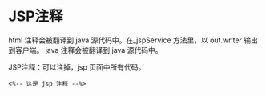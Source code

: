# JSP注释

html 注释会被翻译到 java 源代码中。在_jspService 方法里，以 out.writer 输出到客户端。
java 注释会被翻译到 java 源代码中。

JSP注释：可以注掉，jsp 页面中所有代码。
```
<%-- 这是 jsp 注释 --%>
```
